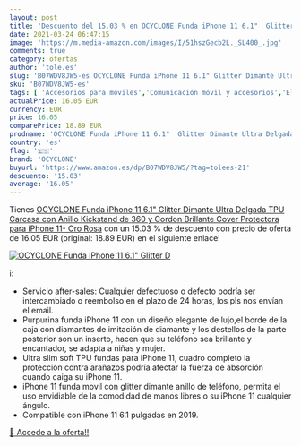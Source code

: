 ```yaml
---
layout: post
title: 'Descuento del 15.03 % en OCYCLONE Funda iPhone 11 6.1"  Glitter D'
date: 2021-03-24 06:47:15
image: 'https://m.media-amazon.com/images/I/51hszGecb2L._SL400_.jpg'
comments: true
category: ofertas
author: 'tole.es'
slug: 'B07WDV8JW5-es OCYCLONE Funda iPhone 11 6.1" Glitter Dimante Ultra...'
sku: 'B07WDV8JW5-es'
tags: [ 'Accesorios para móviles','Comunicación móvil y accesorios','Electrónica','Fundas y carcasas para teléfonos móviles','iphone','ocyclone', ]
actualPrice: 16.05 EUR
currency: EUR
price: 16.05
comparePrice: 18.89 EUR
prodname: 'OCYCLONE Funda iPhone 11 6.1"  Glitter Dimante Ultra Delgada TPU Carcasa con Anillo Kickstand de 360 y Cordon  Brillante Cover Protectora para iPhone 11- Oro Rosa'
country: 'es'
flag: '🇪🇸'
brand: 'OCYCLONE'
buyurl: 'https://www.amazon.es/dp/B07WDV8JW5/?tag=tolees-21'
descuento: '15.03'
average: '16.05'
---
```


Tienes [OCYCLONE Funda iPhone 11 6.1"  Glitter Dimante Ultra Delgada TPU Carcasa con Anillo Kickstand de 360 y Cordon  Brillante Cover Protectora para iPhone 11- Oro Rosa](https://www.amazon.es/dp/B07WDV8JW5/?tag=tolees-21) con un 15.03 % de descuento con precio de oferta de 16.05 EUR (original: 18.89 EUR) en el siguiente enlace!

[![OCYCLONE Funda iPhone 11 6.1"  Glitter D](https://m.media-amazon.com/images/I/51hszGecb2L._SL400_.jpg)](https://www.amazon.es/dp/B07WDV8JW5/?tag=tolees-21)

ℹ️:

- Servicio after-sales: Cualquier defectuoso o defecto podría ser intercambiado o reembolso en el plazo de 24 horas, los pls nos envían el email.
- Purpurina funda iPhone 11 con un diseño elegante de lujo,el borde de la caja con diamantes de imitación de diamante y los destellos de la parte posterior son un inserto, hacen que su teléfono sea brillante y encantador, se adapta a niñas y mujer.
- Ultra slim soft TPU fundas para iPhone 11, cuadro completo la protección contra arañazos podría afectar la fuerza de absorción cuando caiga su iPhone 11.
- iPhone 11 funda movil con glitter dimante anillo de teléfono, permita el uso envidiable de la comodidad de manos libres o su iPhone 11 cualquier ángulo.
- Compatible con iPhone 11 6.1 pulgadas en 2019.

[🛒 Accede a la oferta!!](https://www.amazon.es/dp/B07WDV8JW5/?tag=tolees-21)

